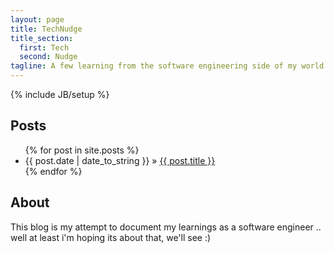```yaml
---
layout: page
title: TechNudge
title_section:
  first: Tech
  second: Nudge
tagline: A few learning from the software engineering side of my world
---
```

{% include JB/setup %}

## Posts

<ul class="posts">
  {% for post in site.posts %}
    <li><span>{{ post.date | date_to_string }}</span> &raquo; <a href="{{ BASE_PATH }}{{ post.url }}">{{ post.title }}</a></li>
  {% endfor %}
</ul>

## About
This blog is my attempt to document my learnings as a software engineer .. well at least i'm hoping its about that, we'll see :)
